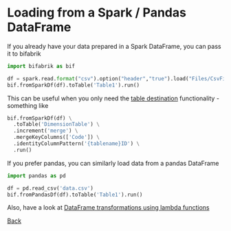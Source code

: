 # Loading from a Spark / Pandas DataFrame

If you already have your data prepared in a Spark DataFrame, you can pass it to bifabrik

```python
import bifabrik as bif

df = spark.read.format("csv").option("header","true").load("Files/CsvFiles/annual-enterprise-survey-2021.csv")
bif.fromSparkDf(df).toTable('Table1').run()
```
This can be useful when you only need the [table destination](dst_table.md) functionality - something like

```python
bif.fromSparkDf(df) \
  .toTable('DimensionTable') \
  .increment('merge') \
  .mergeKeyColumns(['Code']) \
  .identityColumnPattern('{tablename}ID') \
  .run()
```

If you prefer pandas, you can similarly load data from a pandas DataFrame

```python
import pandas as pd

df = pd.read_csv('data.csv')
bif.fromPandasDf(df).toTable('Table1').run()
```

Also, have a look at [DataFrame transformations using lambda functions](tsf_spark_df.md)

[Back](../index.md)
